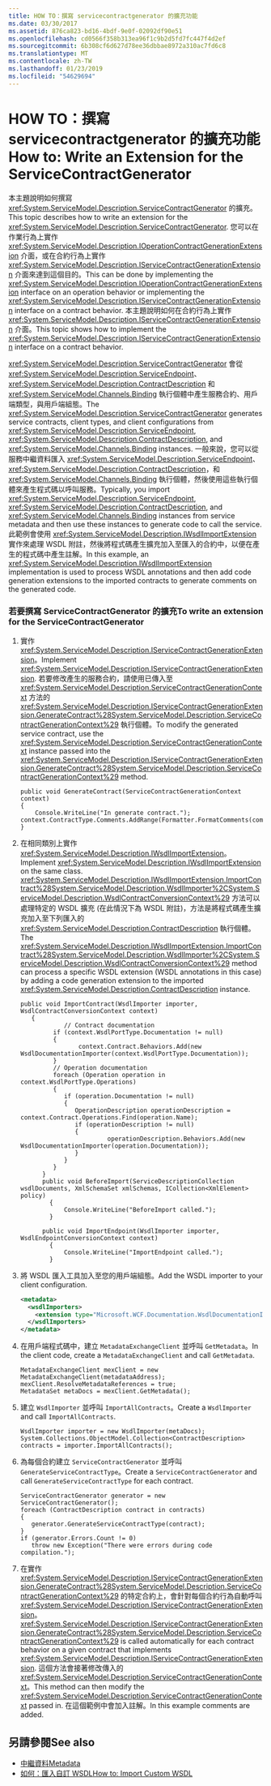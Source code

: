 ```yaml
---
title: HOW TO：撰寫 servicecontractgenerator 的擴充功能
ms.date: 03/30/2017
ms.assetid: 876ca823-bd16-4bdf-9e0f-02092df90e51
ms.openlocfilehash: cd0566f358b313ea96f1c9b2d5fd7fc447f4d2ef
ms.sourcegitcommit: 6b308cf6d627d78ee36dbbae8972a310ac7fd6c8
ms.translationtype: MT
ms.contentlocale: zh-TW
ms.lasthandoff: 01/23/2019
ms.locfileid: "54629694"
---
```

# <a name="how-to-write-an-extension-for-the-servicecontractgenerator"></a><span data-ttu-id="b98a1-102">HOW TO：撰寫 servicecontractgenerator 的擴充功能</span><span class="sxs-lookup"><span data-stu-id="b98a1-102">How to: Write an Extension for the ServiceContractGenerator</span></span>
<span data-ttu-id="b98a1-103">本主題說明如何撰寫 <xref:System.ServiceModel.Description.ServiceContractGenerator> 的擴充。</span><span class="sxs-lookup"><span data-stu-id="b98a1-103">This topic describes how to write an extension for the <xref:System.ServiceModel.Description.ServiceContractGenerator>.</span></span> <span data-ttu-id="b98a1-104">您可以在作業行為上實作 <xref:System.ServiceModel.Description.IOperationContractGenerationExtension> 介面，或在合約行為上實作 <xref:System.ServiceModel.Description.IServiceContractGenerationExtension> 介面來達到這個目的。</span><span class="sxs-lookup"><span data-stu-id="b98a1-104">This can be done by implementing the <xref:System.ServiceModel.Description.IOperationContractGenerationExtension> interface on an operation behavior or implementing the <xref:System.ServiceModel.Description.IServiceContractGenerationExtension> interface on a contract behavior.</span></span> <span data-ttu-id="b98a1-105">本主題說明如何在合約行為上實作 <xref:System.ServiceModel.Description.IServiceContractGenerationExtension> 介面。</span><span class="sxs-lookup"><span data-stu-id="b98a1-105">This topic shows how to implement the <xref:System.ServiceModel.Description.IServiceContractGenerationExtension> interface on a contract behavior.</span></span>  
  
 <span data-ttu-id="b98a1-106"><xref:System.ServiceModel.Description.ServiceContractGenerator> 會從 <xref:System.ServiceModel.Description.ServiceEndpoint>、<xref:System.ServiceModel.Description.ContractDescription> 和 <xref:System.ServiceModel.Channels.Binding> 執行個體中產生服務合約、用戶端類型，與用戶端組態。</span><span class="sxs-lookup"><span data-stu-id="b98a1-106">The <xref:System.ServiceModel.Description.ServiceContractGenerator> generates service contracts, client types, and client configurations from <xref:System.ServiceModel.Description.ServiceEndpoint>, <xref:System.ServiceModel.Description.ContractDescription>, and <xref:System.ServiceModel.Channels.Binding> instances.</span></span> <span data-ttu-id="b98a1-107">一般來說，您可以從服務中繼資料匯入 <xref:System.ServiceModel.Description.ServiceEndpoint>、<xref:System.ServiceModel.Description.ContractDescription>，和 <xref:System.ServiceModel.Channels.Binding> 執行個體，然後使用這些執行個體來產生程式碼以呼叫服務。</span><span class="sxs-lookup"><span data-stu-id="b98a1-107">Typically, you import <xref:System.ServiceModel.Description.ServiceEndpoint>, <xref:System.ServiceModel.Description.ContractDescription>, and <xref:System.ServiceModel.Channels.Binding> instances from service metadata and then use these instances to generate code to call the service.</span></span> <span data-ttu-id="b98a1-108">此範例會使用 <xref:System.ServiceModel.Description.IWsdlImportExtension> 實作來處理 WSDL 附註，然後將程式碼產生擴充加入至匯入的合約中，以便在產生的程式碼中產生註解。</span><span class="sxs-lookup"><span data-stu-id="b98a1-108">In this example, an <xref:System.ServiceModel.Description.IWsdlImportExtension> implementation is used to process WSDL annotations and then add code generation extensions to the imported contracts to generate comments on the generated code.</span></span>  
  
### <a name="to-write-an-extension-for-the-servicecontractgenerator"></a><span data-ttu-id="b98a1-109">若要撰寫 ServiceContractGenerator 的擴充</span><span class="sxs-lookup"><span data-stu-id="b98a1-109">To write an extension for the ServiceContractGenerator</span></span>  
  
1.  <span data-ttu-id="b98a1-110">實作 <xref:System.ServiceModel.Description.IServiceContractGenerationExtension>。</span><span class="sxs-lookup"><span data-stu-id="b98a1-110">Implement <xref:System.ServiceModel.Description.IServiceContractGenerationExtension>.</span></span> <span data-ttu-id="b98a1-111">若要修改產生的服務合約，請使用已傳入至 <xref:System.ServiceModel.Description.ServiceContractGenerationContext> 方法的 <xref:System.ServiceModel.Description.IServiceContractGenerationExtension.GenerateContract%28System.ServiceModel.Description.ServiceContractGenerationContext%29> 執行個體。</span><span class="sxs-lookup"><span data-stu-id="b98a1-111">To modify the generated service contract, use the <xref:System.ServiceModel.Description.ServiceContractGenerationContext> instance passed into the <xref:System.ServiceModel.Description.IServiceContractGenerationExtension.GenerateContract%28System.ServiceModel.Description.ServiceContractGenerationContext%29> method.</span></span>  
  
    ```  
    public void GenerateContract(ServiceContractGenerationContext context)  
    {  
        Console.WriteLine("In generate contract.");  
    context.ContractType.Comments.AddRange(Formatter.FormatComments(commentText));  
    }  
    ```  
  
2.  <span data-ttu-id="b98a1-112">在相同類別上實作 <xref:System.ServiceModel.Description.IWsdlImportExtension>。</span><span class="sxs-lookup"><span data-stu-id="b98a1-112">Implement <xref:System.ServiceModel.Description.IWsdlImportExtension> on the same class.</span></span> <span data-ttu-id="b98a1-113"><xref:System.ServiceModel.Description.IWsdlImportExtension.ImportContract%28System.ServiceModel.Description.WsdlImporter%2CSystem.ServiceModel.Description.WsdlContractConversionContext%29> 方法可以處理特定的 WSDL 擴充 (在此情況下為 WSDL 附註)，方法是將程式碼產生擴充加入至下列匯入的 <xref:System.ServiceModel.Description.ContractDescription> 執行個體。</span><span class="sxs-lookup"><span data-stu-id="b98a1-113">The <xref:System.ServiceModel.Description.IWsdlImportExtension.ImportContract%28System.ServiceModel.Description.WsdlImporter%2CSystem.ServiceModel.Description.WsdlContractConversionContext%29> method can process a specific WSDL extension (WSDL annotations in this case) by adding a code generation extension to the imported <xref:System.ServiceModel.Description.ContractDescription> instance.</span></span>  
  
    ```  
    public void ImportContract(WsdlImporter importer, WsdlContractConversionContext context)  
       {  
                // Contract documentation  
             if (context.WsdlPortType.Documentation != null)  
             {  
                    context.Contract.Behaviors.Add(new WsdlDocumentationImporter(context.WsdlPortType.Documentation));  
             }  
             // Operation documentation  
             foreach (Operation operation in context.WsdlPortType.Operations)  
             {  
                if (operation.Documentation != null)  
                {  
                   OperationDescription operationDescription = context.Contract.Operations.Find(operation.Name);  
                   if (operationDescription != null)  
                   {  
                            operationDescription.Behaviors.Add(new WsdlDocumentationImporter(operation.Documentation));  
                   }  
                }  
             }  
          }  
          public void BeforeImport(ServiceDescriptionCollection wsdlDocuments, XmlSchemaSet xmlSchemas, ICollection<XmlElement> policy)   
            {  
                Console.WriteLine("BeforeImport called.");  
            }  
  
          public void ImportEndpoint(WsdlImporter importer, WsdlEndpointConversionContext context)   
            {  
                Console.WriteLine("ImportEndpoint called.");  
            }  
    ```  
  
3.  <span data-ttu-id="b98a1-114">將 WSDL 匯入工具加入至您的用戶端組態。</span><span class="sxs-lookup"><span data-stu-id="b98a1-114">Add the WSDL importer to your client configuration.</span></span>  
  
    ```xml  
    <metadata>  
      <wsdlImporters>  
        <extension type="Microsoft.WCF.Documentation.WsdlDocumentationImporter, WsdlDocumentation" />  
      </wsdlImporters>  
    </metadata>  
    ```  
  
4.  <span data-ttu-id="b98a1-115">在用戶端程式碼中，建立 `MetadataExchangeClient` 並呼叫 `GetMetadata`。</span><span class="sxs-lookup"><span data-stu-id="b98a1-115">In the client code, create a `MetadataExchangeClient` and call `GetMetadata`.</span></span>  
  
    ```  
    MetadataExchangeClient mexClient = new MetadataExchangeClient(metadataAddress);  
    mexClient.ResolveMetadataReferences = true;  
    MetadataSet metaDocs = mexClient.GetMetadata();  
    ```  
  
5.  <span data-ttu-id="b98a1-116">建立 `WsdlImporter` 並呼叫 `ImportAllContracts`。</span><span class="sxs-lookup"><span data-stu-id="b98a1-116">Create a `WsdlImporter` and call `ImportAllContracts`.</span></span>  
  
    ```  
    WsdlImporter importer = new WsdlImporter(metaDocs);            System.Collections.ObjectModel.Collection<ContractDescription> contracts = importer.ImportAllContracts();  
    ```  
  
6.  <span data-ttu-id="b98a1-117">為每個合約建立 `ServiceContractGenerator` 並呼叫 `GenerateServiceContractType`。</span><span class="sxs-lookup"><span data-stu-id="b98a1-117">Create a `ServiceContractGenerator` and call `GenerateServiceContractType` for each contract.</span></span>  
  
    ```  
    ServiceContractGenerator generator = new ServiceContractGenerator();  
    foreach (ContractDescription contract in contracts)  
    {  
       generator.GenerateServiceContractType(contract);  
    }  
    if (generator.Errors.Count != 0)  
       throw new Exception("There were errors during code compilation.");  
    ```  
  
7.  <span data-ttu-id="b98a1-118">在實作 <xref:System.ServiceModel.Description.IServiceContractGenerationExtension.GenerateContract%28System.ServiceModel.Description.ServiceContractGenerationContext%29> 的特定合約上，會針對每個合約行為自動呼叫 <xref:System.ServiceModel.Description.IServiceContractGenerationExtension>。</span><span class="sxs-lookup"><span data-stu-id="b98a1-118"><xref:System.ServiceModel.Description.IServiceContractGenerationExtension.GenerateContract%28System.ServiceModel.Description.ServiceContractGenerationContext%29> is called automatically for each contract behavior on a given contract that implements <xref:System.ServiceModel.Description.IServiceContractGenerationExtension>.</span></span> <span data-ttu-id="b98a1-119">這個方法會接著修改傳入的 <xref:System.ServiceModel.Description.ServiceContractGenerationContext>。</span><span class="sxs-lookup"><span data-stu-id="b98a1-119">This method can then modify the <xref:System.ServiceModel.Description.ServiceContractGenerationContext> passed in.</span></span> <span data-ttu-id="b98a1-120">在這個範例中會加入註解。</span><span class="sxs-lookup"><span data-stu-id="b98a1-120">In this example comments are added.</span></span>  
  
## <a name="see-also"></a><span data-ttu-id="b98a1-121">另請參閱</span><span class="sxs-lookup"><span data-stu-id="b98a1-121">See also</span></span>
- [<span data-ttu-id="b98a1-122">中繼資料</span><span class="sxs-lookup"><span data-stu-id="b98a1-122">Metadata</span></span>](../../../../docs/framework/wcf/feature-details/metadata.md)
- [<span data-ttu-id="b98a1-123">如何：匯入自訂 WSDL</span><span class="sxs-lookup"><span data-stu-id="b98a1-123">How to: Import Custom WSDL</span></span>](../../../../docs/framework/wcf/extending/how-to-import-custom-wsdl.md)
